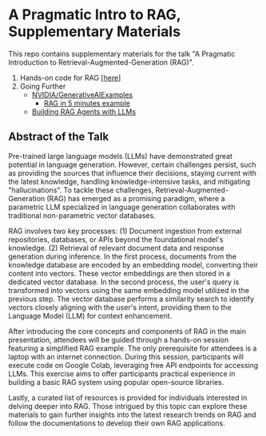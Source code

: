 # A Pragmatic Intro to RAG, Supplementary Materials

This repo contains supplementary materials for the talk "A Pragmatic Introduction to Retrieval-Augmented-Generation (RAG)".

1. Hands-on code for RAG [[here](https://github.com/Squirtle007/Retrieval-Augmented_Generation)]
2. Going Further
   - [NVIDIA/GenerativeAIExamples](https://github.com/NVIDIA/GenerativeAIExamples)
     - [RAG in 5 minutes example](https://github.com/NVIDIA/GenerativeAIExamples/tree/main/examples)
   - [Building RAG Agents with LLMs](https://courses.nvidia.com/courses/course-v1:DLI+S-FX-15+V1/)

## Abstract of the Talk

Pre-trained large language models (LLMs) have demonstrated great potential in language generation. However, certain challenges persist, such as providing the sources that influence their decisions, staying current with the latest knowledge, handling knowledge-intensive tasks, and mitigating "hallucinations". To tackle these challenges, Retrieval-Augmented-Generation (RAG) has emerged as a promising paradigm, where a parametric LLM specialized in language generation collaborates with traditional non-parametric vector databases.

RAG involves two key processes: (1) Document ingestion from external repositories, databases, or APIs beyond the foundational model's knowledge. (2) Retrieval of relevant document data and response generation during inference. In the first process, documents from the knowledge database are encoded by an embedding model, converting their content into vectors. These vector embeddings are then stored in a dedicated vector database. In the second process, the user's query is transformed into vectors using the same embedding model utilized in the previous step. The vector database performs a similarity search to identify vectors closely aligning with the user's intent, providing them to the Language Model (LLM) for context enhancement.

After introducing the core concepts and components of RAG in the main presentation, attendees will be guided through a hands-on session featuring a simplified RAG example. The only prerequisite for attendees is a laptop with an internet connection. During this session, participants will execute code on Google Colab, leveraging free API endpoints for accessing LLMs. This exercise aims to offer participants practical experience in building a basic RAG system using popular open-source libraries.

Lastly, a curated list of resources is provided for individuals interested in delving deeper into RAG. Those intrigued by this topic can explore these materials to gain further insights into the latest research trends on RAG and follow the documentations to develop their own RAG applications.
